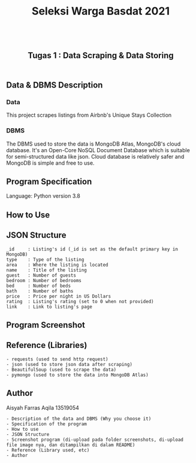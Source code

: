 <h1 align="center">
  <br>
  Seleksi Warga Basdat 2021
  <br>
  <br>
</h1>

<h2 align="center">
  <br>
  Tugas 1 : Data Scraping & Data Storing
  <br>
  <br>
</h2>


## Data & DBMS Description

### Data
This project scrapes listings from Airbnb's Unique Stays Collection

### DBMS
The DBMS used to store the data is MongoDB Atlas, MongoDB's cloud database. It's an Open-Core NoSQL Document Database which is suitable for semi-structured data like json. Cloud database is relatively safer and MongoDB is simple and free to use.


## Program Specification
Language: Python version 3.8

## How to Use


## JSON Structure
```
_id     : Listing's id (_id is set as the default primary key in MongoDB)
type    : Type of the listing
area    : Where the listing is located
name    : Title of the listing
guest   : Number of guests
bedroom : Number of bedrooms
bed     : Number of beds
bath    : Number of baths
price   : Price per night in US Dollars
rating  : Listing's rating (set to 0 when not provided)
link    : Link to listing's page
```


## Program Screenshot


## Reference (Libraries)
```
- requests (used to send http request)
- json (used to store json data after scraping)
- BeautifulSoup (used to scrape the data)
- pymongo (used to store the data into MongoDB Atlas)
```

## Author
Aisyah Farras Aqila
13519054


```
- Description of the data and DBMS (Why you choose it)
- Specification of the program
- How to use
- JSON Structure
- Screenshot program (di-upload pada folder screenshots, di-upload file image nya, dan ditampilkan di dalam README)
- Reference (Library used, etc)
- Author
```

